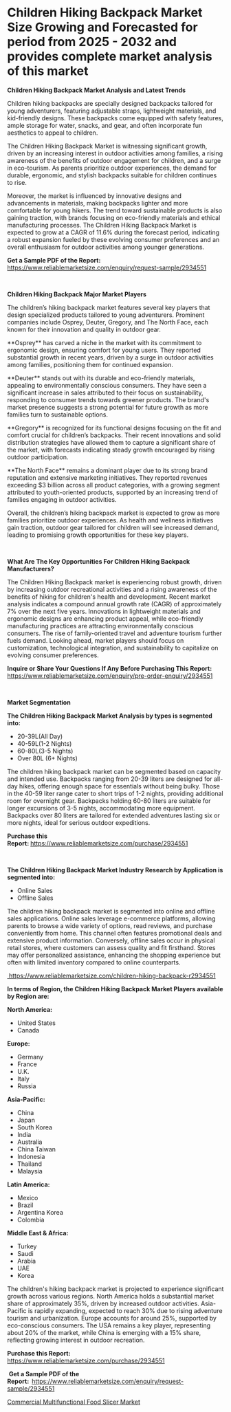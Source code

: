 <p><h1>Children Hiking Backpack Market Size Growing and Forecasted for period from 2025 - 2032 and provides complete market analysis of this market</h1></p><p><strong>Children Hiking Backpack Market Analysis and Latest Trends</strong></p>
<p><p>Children hiking backpacks are specially designed backpacks tailored for young adventurers, featuring adjustable straps, lightweight materials, and kid-friendly designs. These backpacks come equipped with safety features, ample storage for water, snacks, and gear, and often incorporate fun aesthetics to appeal to children. </p><p>The Children Hiking Backpack Market is witnessing significant growth, driven by an increasing interest in outdoor activities among families, a rising awareness of the benefits of outdoor engagement for children, and a surge in eco-tourism. As parents prioritize outdoor experiences, the demand for durable, ergonomic, and stylish backpacks suitable for children continues to rise. </p><p>Moreover, the market is influenced by innovative designs and advancements in materials, making backpacks lighter and more comfortable for young hikers. The trend toward sustainable products is also gaining traction, with brands focusing on eco-friendly materials and ethical manufacturing processes. The Children Hiking Backpack Market is expected to grow at a CAGR of 11.6% during the forecast period, indicating a robust expansion fueled by these evolving consumer preferences and an overall enthusiasm for outdoor activities among younger generations.</p></p>
<p><strong>Get a Sample PDF of the Report:&nbsp;</strong> <a href="https://www.reliablemarketsize.com/enquiry/request-sample/2934551?utm_campaign=2778&utm_medium=2&utm_source=Github&utm_content=ia&utm_term=13032025&utm_id=children-hiking-backpack">https://www.reliablemarketsize.com/enquiry/request-sample/2934551</a></p>
<p>&nbsp;</p>
<p><strong>Children Hiking Backpack Major Market Players</strong></p>
<p><p>The children’s hiking backpack market features several key players that design specialized products tailored to young adventurers. Prominent companies include Osprey, Deuter, Gregory, and The North Face, each known for their innovation and quality in outdoor gear.</p><p>**Osprey** has carved a niche in the market with its commitment to ergonomic design, ensuring comfort for young users. They reported substantial growth in recent years, driven by a surge in outdoor activities among families, positioning them for continued expansion.</p><p>**Deuter** stands out with its durable and eco-friendly materials, appealing to environmentally conscious consumers. They have seen a significant increase in sales attributed to their focus on sustainability, responding to consumer trends towards greener products. The brand's market presence suggests a strong potential for future growth as more families turn to sustainable options.</p><p>**Gregory** is recognized for its functional designs focusing on the fit and comfort crucial for children’s backpacks. Their recent innovations and solid distribution strategies have allowed them to capture a significant share of the market, with forecasts indicating steady growth encouraged by rising outdoor participation.</p><p>**The North Face** remains a dominant player due to its strong brand reputation and extensive marketing initiatives. They reported revenues exceeding $3 billion across all product categories, with a growing segment attributed to youth-oriented products, supported by an increasing trend of families engaging in outdoor activities.</p><p>Overall, the children’s hiking backpack market is expected to grow as more families prioritize outdoor experiences. As health and wellness initiatives gain traction, outdoor gear tailored for children will see increased demand, leading to promising growth opportunities for these key players.</p></p>
<p>&nbsp;</p>
<p><strong>What Are The Key Opportunities For Children Hiking Backpack Manufacturers?</strong></p>
<p><p>The Children Hiking Backpack market is experiencing robust growth, driven by increasing outdoor recreational activities and a rising awareness of the benefits of hiking for children's health and development. Recent market analysis indicates a compound annual growth rate (CAGR) of approximately 7% over the next five years. Innovations in lightweight materials and ergonomic designs are enhancing product appeal, while eco-friendly manufacturing practices are attracting environmentally conscious consumers. The rise of family-oriented travel and adventure tourism further fuels demand. Looking ahead, market players should focus on customization, technological integration, and sustainability to capitalize on evolving consumer preferences.</p></p>
<p><strong>Inquire or Share Your Questions If Any Before Purchasing This Report:</strong> <a href="https://www.reliablemarketsize.com/enquiry/pre-order-enquiry/2934551?utm_campaign=2778&utm_medium=2&utm_source=Github&utm_content=ia&utm_term=13032025&utm_id=children-hiking-backpack">https://www.reliablemarketsize.com/enquiry/pre-order-enquiry/2934551</a></p>
<p>&nbsp;</p>
<p><strong>Market Segmentation</strong></p>
<p><strong>The Children Hiking Backpack Market Analysis by types is segmented into:</strong></p>
<p><ul><li>20-39L(All Day)</li><li>40-59L(1-2 Nights)</li><li>60-80L(3-5 Nights)</li><li>Over 80L (6+ Nights)</li></ul></p>
<p><p>The children hiking backpack market can be segmented based on capacity and intended use. Backpacks ranging from 20-39 liters are designed for all-day hikes, offering enough space for essentials without being bulky. Those in the 40-59 liter range cater to short trips of 1-2 nights, providing additional room for overnight gear. Backpacks holding 60-80 liters are suitable for longer excursions of 3-5 nights, accommodating more equipment. Backpacks over 80 liters are tailored for extended adventures lasting six or more nights, ideal for serious outdoor expeditions.</p></p>
<p><strong>Purchase this Report:&nbsp;</strong><a href="https://www.reliablemarketsize.com/purchase/2934551?utm_campaign=2778&utm_medium=2&utm_source=Github&utm_content=ia&utm_term=13032025&utm_id=children-hiking-backpack">https://www.reliablemarketsize.com/purchase/2934551</a></p>
<p>&nbsp;</p>
<p><strong>The Children Hiking Backpack Market Industry Research by Application is segmented into:</strong></p>
<p><ul><li>Online Sales</li><li>Offline Sales</li></ul></p>
<p><p>The children hiking backpack market is segmented into online and offline sales applications. Online sales leverage e-commerce platforms, allowing parents to browse a wide variety of options, read reviews, and purchase conveniently from home. This channel often features promotional deals and extensive product information. Conversely, offline sales occur in physical retail stores, where customers can assess quality and fit firsthand. Stores may offer personalized assistance, enhancing the shopping experience but often with limited inventory compared to online counterparts.</p></p>
<p><a href="https://www.reliablemarketsize.com/children-hiking-backpack-r2934551?utm_campaign=2778&utm_medium=2&utm_source=Github&utm_content=ia&utm_term=13032025&utm_id=children-hiking-backpack">&nbsp;https://www.reliablemarketsize.com/children-hiking-backpack-r2934551</a></p>
<p><strong>In terms of Region, the Children Hiking Backpack Market Players available by Region are:</strong></p>
<p>
    <p> <strong> North America: </strong>
        <ul>
            <li>United States</li>
            <li>Canada</li>
        </ul>
        </p> 
    <p> <strong> Europe: </strong>
        <ul>
            <li>Germany</li>
            <li>France</li>
            <li>U.K.</li>
            <li>Italy</li>
            <li>Russia</li>
        </ul>
        </p> 
    <p> <strong> Asia-Pacific: </strong>
        <ul>
            <li>China</li>
            <li>Japan</li>
            <li>South Korea</li>
            <li>India</li>
            <li>Australia</li>
            <li>China Taiwan</li>
            <li>Indonesia</li>
            <li>Thailand</li>
            <li>Malaysia</li>
        </ul>
        </p> 
    <p> <strong> Latin America: </strong>
        <ul>
            <li>Mexico</li>
            <li>Brazil</li>
            <li>Argentina Korea</li>
            <li>Colombia</li>
        </ul>
        </p> 
    <p> <strong> Middle East & Africa: </strong>
        <ul>
            <li>Turkey</li>
            <li>Saudi</li>
            <li>Arabia</li>
            <li>UAE</li>
            <li>Korea</li>
        </ul>
    </p>
    </p>
<p><p>The children's hiking backpack market is projected to experience significant growth across various regions. North America holds a substantial market share of approximately 35%, driven by increased outdoor activities. Asia-Pacific is rapidly expanding, expected to reach 30% due to rising adventure tourism and urbanization. Europe accounts for around 25%, supported by eco-conscious consumers. The USA remains a key player, representing about 20% of the market, while China is emerging with a 15% share, reflecting growing interest in outdoor recreation.</p></p>
<p><strong>Purchase this Report: </strong><a href="https://www.reliablemarketsize.com/purchase/2934551?utm_campaign=2778&utm_medium=2&utm_source=Github&utm_content=ia&utm_term=13032025&utm_id=children-hiking-backpack">https://www.reliablemarketsize.com/purchase/2934551</a></p>
<p>&nbsp;<strong>Get a Sample PDF of the Report:&nbsp;&nbsp;</strong><a href="https://www.reliablemarketsize.com/enquiry/request-sample/2934551?utm_campaign=2778&utm_medium=2&utm_source=Github&utm_content=ia&utm_term=13032025&utm_id=children-hiking-backpack">https://www.reliablemarketsize.com/enquiry/request-sample/2934551</a></p>
<p><strong></strong></p>
<p><p><a href="https://github.com/adyawafurber1/Market-Research-Report-List-1/blob/main/commercial-multifunctional-food-slicer-market.md?utm_campaign=2778&utm_medium=2&utm_source=Github&utm_content=ia&utm_term=13032025&utm_id=children-hiking-backpack">Commercial Multifunctional Food Slicer Market</a></p></p>